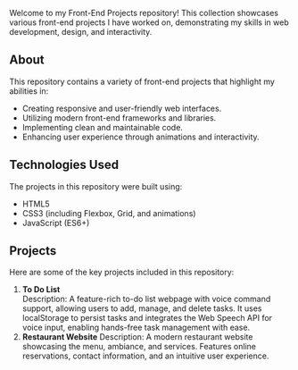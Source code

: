 Welcome to my Front-End Projects repository! This collection showcases various front-end projects I have worked on, demonstrating my skills in web development, design, and interactivity.

## About
This repository contains a variety of front-end projects that highlight my abilities in:
- Creating responsive and user-friendly web interfaces.
- Utilizing modern front-end frameworks and libraries.
- Implementing clean and maintainable code.
- Enhancing user experience through animations and interactivity.

## Technologies Used

The projects in this repository were built using:
- HTML5
- CSS3 (including Flexbox, Grid, and animations)
- JavaScript (ES6+)

## Projects
Here are some of the key projects included in this repository:

1. **To Do List**  
   Description: A feature-rich to-do list webpage with voice command support, allowing users to add, manage, and delete tasks. It uses localStorage to persist tasks and integrates the Web Speech API for voice input, enabling hands-free task management with ease.
2. **Restaurant Website**
   Description: A modern restaurant website showcasing the menu, ambiance, and services. Features online reservations, contact information, and an intuitive user experience.
